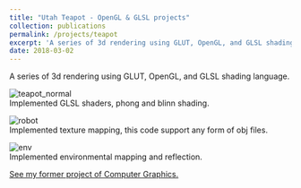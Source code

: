 ```yaml
---
title: "Utah Teapot - OpenGL & GLSL projects"
collection: publications
permalink: /projects/teapot
excerpt: 'A series of 3d rendering using GLUT, OpenGL, and GLSL shading language.'
date: 2018-03-02
---
```


A series of 3d rendering using GLUT, OpenGL, and GLSL shading language.  

![teapot_normal](https://chien-wei.github.io/files/opengl/teapot_normal.PNG)  
Implemented GLSL shaders, phong and blinn shading. 

![robot](https://chien-wei.github.io/files/opengl/yoda.PNG)  
Implemented texture mapping, this code support any form of obj files.  

![env](https://chien-wei.github.io/files/opengl/env.PNG)  
Implemented environmental mapping and reflection.  

[See my former project of Computer Graphics.](/projects/robot)  